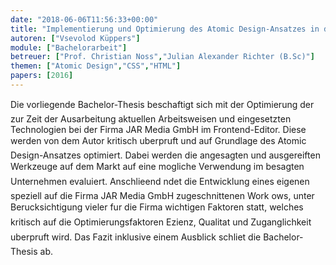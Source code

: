 ```yaml
---
date: "2018-06-06T11:56:33+00:00"
title: "Implementierung und Optimierung des Atomic Design-Ansatzes in den Workflow der JAR Media GmbH"
autoren: ["Vsevolod Küppers"]
module: ["Bachelorarbeit"]
betreuer: ["Prof. Christian Noss","Julian Alexander Richter (B.Sc)"]
themen: ["Atomic Design","CSS","HTML"]
papers: [2016]
---
```


Die vorliegende Bachelor-Thesis beschaftigt sich mit der Optimierung der zur Zeit
der Ausarbeitung aktuellen Arbeitsweisen und eingesetzten Technologien bei der Firma
JAR Media GmbH im Frontend-Editor. Diese werden von dem Autor kritisch
uberpruft und auf Grundlage des Atomic Design-Ansatzes optimiert. Dabei werden
die angesagten und ausgereiften Werkzeuge auf dem Markt auf eine mogliche Verwendung
im besagten Unternehmen evaluiert. Anschlieend ndet die Entwicklung eines
eigenen speziell auf die Firma JAR Media GmbH zugeschnittenen Work
ows, unter
Berucksichtigung vieler fur die Firma wichtigen Faktoren statt, welches kritisch auf die
Optimierungsfaktoren Ezienz, Qualitat und Zuganglichkeit uberpruft wird.
Das Fazit inklusive einem Ausblick schliet die Bachelor-Thesis ab.
